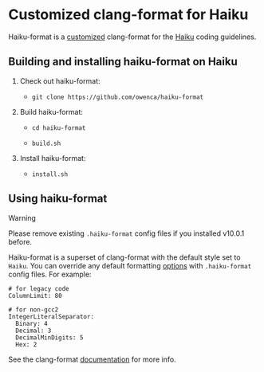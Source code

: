 # Customized clang-format for Haiku

Haiku-format is a [customized](https://github.com/owenca/llvm-project/tree/haiku-format-17)
clang-format for the
[Haiku](https://www.haiku-os.org/development/coding-guidelines) coding guidelines.

## Building and installing haiku-format on Haiku

1. Check out haiku-format:

     * `git clone https://github.com/owenca/haiku-format`

2. Build haiku-format:

     * `cd haiku-format`

     * `build.sh`

3. Install haiku-format:

     * `install.sh`

## Using haiku-format

> [!WARNING]
> Please remove existing `.haiku-format` config files if you installed v10.0.1 before.

Haiku-format is a superset of clang-format with the default style set to `Haiku`. You can override
any default formatting
[options](https://releases.llvm.org/17.0.1/tools/clang/docs/ClangFormatStyleOptions.html) with
`.haiku-format` config files. For example:

```
# for legacy code
ColumnLimit: 80

# for non-gcc2
IntegerLiteralSeparator:
  Binary: 4
  Decimal: 3
  DecimalMinDigits: 5
  Hex: 2
```

See the clang-format
[documentation](https://releases.llvm.org/17.0.1/tools/clang/docs/ClangFormat.html) for more info.
